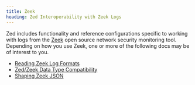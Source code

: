 ```yaml
---
title: Zeek
heading: Zed Interoperability with Zeek Logs
---
```


Zed includes functionality and reference configurations specific to working
with logs from the [Zeek](https://zeek.org/) open source network security
monitoring tool. Depending on how you use Zeek, one or more of the following
docs may be of interest to you.

* [Reading Zeek Log Formats](reading-zeek-log-formats)
* [Zed/Zeek Data Type Compatibility](data-type-compatibility)
* [Shaping Zeek JSON](shaping-zeek-json)
